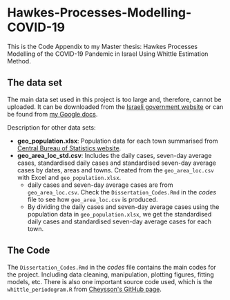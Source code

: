 # Hawkes-Processes-Modelling-COVID-19
This is the Code Appendix to my Master thesis: Hawkes Processes Modelling of the COVID-19 Pandemic in Israel Using Whittle Estimation Method.

## The data set
The main data set used in this project is too large and, therefore, cannot be uploaded.
It can be downloaded from the [Israeli government website](https://data.gov.il/dataset/covid-19/resource/d07c0771-01a8-43b2-96cc-c6154e7fa9bd) or can be found from [my Google docs](https://drive.google.com/file/d/1VCAGfQwqVdHMn2CCShr195c4kTr94bS8/view?usp=sharing).

Description for other data sets:
- **geo_population.xlsx**: Population data for each town summarised from [Central Bureau of Statistics website](https://www.cbs.gov.il/en/settlements/Pages/default.aspx?mode=Yeshuv).
- **geo_area_loc_std.csv**: Includes the daily cases, seven-day average cases, standardised daily cases and standardised seven-day average cases by dates, areas and towns. Created from the `geo_area_loc.csv` with Excel and `geo_population.xlsx`.
  - daily cases and seven-day average cases are from `geo_area_loc.csv`. Check the `Dissertation_Codes.Rmd` in the *codes* file to see how `geo_area_loc.csv` is produced.
  - By dividing the daily cases and seven-day average cases using the population data in `geo_population.xlsx`, we get the standardised daily cases and standardised seven-day average cases for each town.

## The Code
The `Dissertation_Codes.Rmd` in the *codes* file contains the main codes for the project. Including data cleaning, manipulation, plotting figures, fitting models, etc.
There is also one important source code used, which is the `whittle_periodogram.R` from [Cheysson's GitHub page](https://github.com/fcheysson/code-spectral-hawkes/tree/master/case%20study).
